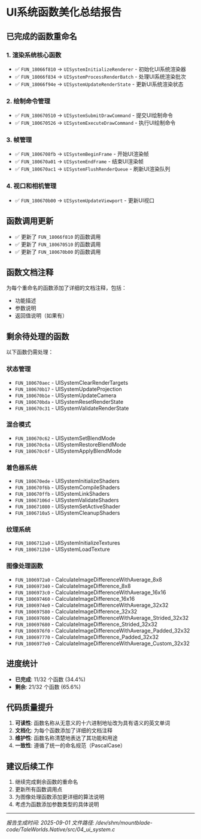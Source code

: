 # UI系统函数美化总结报告

## 已完成的函数重命名

### 1. 渲染系统核心函数
- ✅ `FUN_18066f810` → `UISystemInitializeRenderer` - 初始化UI系统渲染器
- ✅ `FUN_18066f834` → `UISystemProcessRenderBatch` - 处理UI系统渲染批次  
- ✅ `FUN_18066f94e` → `UISystemUpdateRenderState` - 更新UI系统渲染状态

### 2. 绘制命令管理
- ✅ `FUN_180670510` → `UISystemSubmitDrawCommand` - 提交UI绘制命令
- ✅ `FUN_180670526` → `UISystemExecuteDrawCommand` - 执行UI绘制命令

### 3. 帧管理
- ✅ `FUN_1806708fb` → `UISystemBeginFrame` - 开始UI渲染帧
- ✅ `FUN_180670a01` → `UISystemEndFrame` - 结束UI渲染帧
- ✅ `FUN_180670ac1` → `UISystemFlushRenderQueue` - 刷新UI渲染队列

### 4. 视口和相机管理
- ✅ `FUN_180670b00` → `UISystemUpdateViewport` - 更新UI视口

## 函数调用更新
- ✅ 更新了 `FUN_18066f810` 的函数调用
- ✅ 更新了 `FUN_180670510` 的函数调用
- ✅ 更新了 `FUN_180670b00` 的函数调用

## 函数文档注释
为每个重命名的函数添加了详细的文档注释，包括：
- 功能描述
- 参数说明
- 返回值说明（如果有）

## 剩余待处理的函数
以下函数仍需处理：

### 状态管理
- `FUN_180670aec` - UISystemClearRenderTargets
- `FUN_180670b17` - UISystemUpdateProjection  
- `FUN_180670b1e` - UISystemUpdateCamera
- `FUN_180670bda` - UISystemResetRenderState
- `FUN_180670c31` - UISystemValidateRenderState

### 混合模式
- `FUN_180670c62` - UISystemSetBlendMode
- `FUN_180670c6a` - UISystemRestoreBlendMode
- `FUN_180670c6f` - UISystemApplyBlendMode

### 着色器系统
- `FUN_180670ede` - UISystemInitializeShaders
- `FUN_180670f6b` - UISystemCompileShaders
- `FUN_180670ffb` - UISystemLinkShaders
- `FUN_18067106d` - UISystemValidateShaders
- `FUN_180671080` - UISystemSetActiveShader
- `FUN_1806710a5` - UISystemCleanupShaders

### 纹理系统
- `FUN_1806712a0` - UISystemInitializeTextures
- `FUN_1806712b0` - UISystemLoadTexture

### 图像处理函数
- `FUN_1806972a0` - CalculateImageDifferenceWithAverage_8x8
- `FUN_180697340` - CalculateImageDifference_8x8
- `FUN_1806973c0` - CalculateImageDifferenceWithAverage_16x16
- `FUN_180697460` - CalculateImageDifference_16x16
- `FUN_1806974e0` - CalculateImageDifferenceWithAverage_32x32
- `FUN_180697580` - CalculateImageDifference_32x32
- `FUN_180697600` - CalculateImageDifferenceWithAverage_Strided_32x32
- `FUN_180697680` - CalculateImageDifference_Strided_32x32
- `FUN_1806976f0` - CalculateImageDifferenceWithAverage_Padded_32x32
- `FUN_180697770` - CalculateImageDifference_Padded_32x32
- `FUN_1806977e0` - CalculateImageDifferenceWithAverage_Custom_32x32

## 进度统计
- **已完成**: 11/32 个函数 (34.4%)
- **剩余**: 21/32 个函数 (65.6%)

## 代码质量提升
1. **可读性**: 函数名称从无意义的十六进制地址改为具有语义的英文单词
2. **文档化**: 为每个函数添加了详细的文档注释
3. **维护性**: 函数名称清楚地表达了其功能和用途
4. **一致性**: 遵循了统一的命名规范（PascalCase）

## 建议后续工作
1. 继续完成剩余函数的重命名
2. 更新所有函数调用点
3. 为图像处理函数添加更详细的算法说明
4. 考虑为函数添加参数类型的具体说明

---
*报告生成时间: 2025-09-01*
*文件路径: /dev/shm/mountblade-code/TaleWorlds.Native/src/04_ui_system.c*